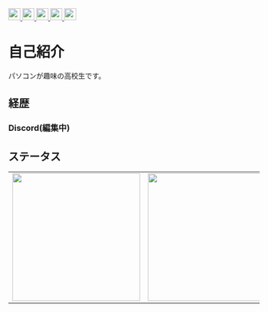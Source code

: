 <div align="left"> 
  <a href="http://twitter.com/ASTwi2nd">
    <img height="24" src="https://img.shields.io/twitter/follow/ASTwi2nd?label=Follower&logo=twitter&style=for-the-badge&color=1da1f2" />
  </a>
  <a href="https://github.com/AS0789">
    <img height="24" src="https://img.shields.io/github/followers/AS0789?label=Follower&logo=github&style=for-the-badge&color=272b33" />
  </a>
  <a href="https://www.reddit.com/user/ArsenicInteger">
    <img height="24" src="https://img.shields.io/reddit/user-karma/combined/ArsenicInteger?label=Follower&logo=reddit&style=for-the-badge&color=FF4500" />
  </a>
  <a href="https://www.twitch.tv/arsenicinteger">
    <img height="24" src="https://img.shields.io/twitch/status/arsenicinteger?label=Status&logo=twitch&style=for-the-badge&color=a970FF" />
  </a>
  <a href="https://www.youtube.com/assupergames">
    <img height="24" src="https://img.shields.io/static/v1?label=Subscriber&message=1129&logo=youtube&style=for-the-badge&color=FF0000" />
  </a>

# 自己紹介
パソコンが趣味の高校生です。

## 経歴
### Discord(編集中)

## ステータス
<table><tr>
    <td><img height=256px src="https://github-readme-stats.vercel.app/api?username=AS0789&show_icons=true&bg_color=36393f00&title_color=08F&text_color=FFF&locale=ja&hide_border=true" /></td>
    <td><img height=256px src="https://github-readme-stats.vercel.app/api/top-langs/?username=as0789&show_icons=true&bg_color=36393f00&title_color=0088FF&text_color=FFF&locale=ja&hide_border=true" /></td>
</tr></table>
